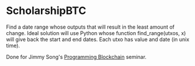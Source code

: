 # ScholarshipBTC
Find a date range whose outputs that will result in the least amount of change. 
Ideal solution will use Python whose function find_range(utxos, x) will give back the start and end dates. 
Each utxo has value and date (in unix time).

Done for Jimmy Song's [Programming Blockchain](http://programmingblockchain.com/) seminar.
